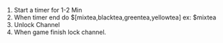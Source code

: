 1. Start a timer for 1-2 Min 
2. When timer end do $[mixtea,blacktea,greentea,yellowtea] ex: $mixtea 
3. Unlock Channel
4. When game finish lock channel.
